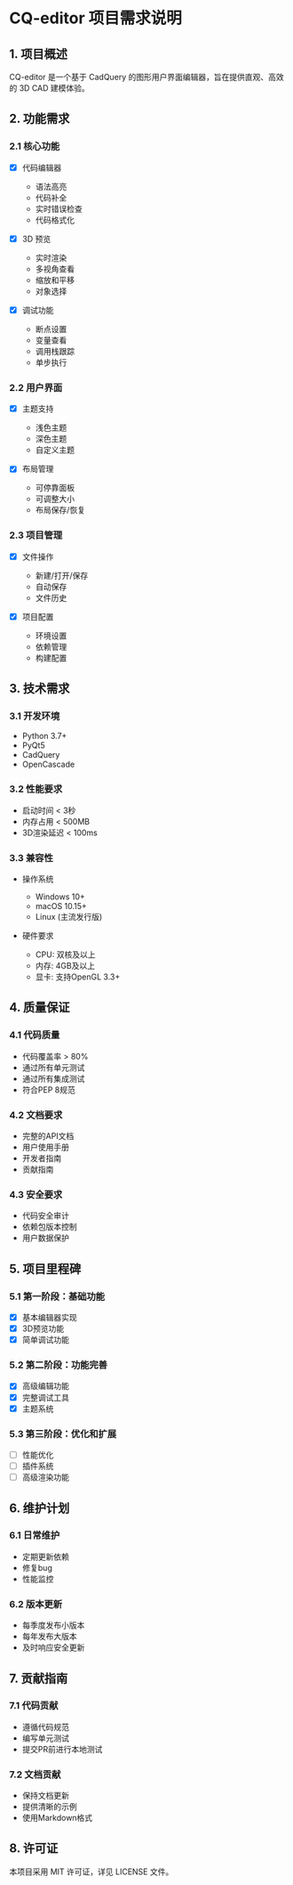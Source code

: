 # CQ-editor 项目需求说明

## 1. 项目概述

CQ-editor 是一个基于 CadQuery 的图形用户界面编辑器，旨在提供直观、高效的 3D CAD 建模体验。

## 2. 功能需求

### 2.1 核心功能

- [x] 代码编辑器
  - 语法高亮
  - 代码补全
  - 实时错误检查
  - 代码格式化

- [x] 3D 预览
  - 实时渲染
  - 多视角查看
  - 缩放和平移
  - 对象选择

- [x] 调试功能
  - 断点设置
  - 变量查看
  - 调用栈跟踪
  - 单步执行

### 2.2 用户界面

- [x] 主题支持
  - 浅色主题
  - 深色主题
  - 自定义主题

- [x] 布局管理
  - 可停靠面板
  - 可调整大小
  - 布局保存/恢复

### 2.3 项目管理

- [x] 文件操作
  - 新建/打开/保存
  - 自动保存
  - 文件历史

- [x] 项目配置
  - 环境设置
  - 依赖管理
  - 构建配置

## 3. 技术需求

### 3.1 开发环境

- Python 3.7+
- PyQt5
- CadQuery
- OpenCascade

### 3.2 性能要求

- 启动时间 < 3秒
- 内存占用 < 500MB
- 3D渲染延迟 < 100ms

### 3.3 兼容性

- 操作系统
  - Windows 10+
  - macOS 10.15+
  - Linux (主流发行版)

- 硬件要求
  - CPU: 双核及以上
  - 内存: 4GB及以上
  - 显卡: 支持OpenGL 3.3+

## 4. 质量保证

### 4.1 代码质量

- 代码覆盖率 > 80%
- 通过所有单元测试
- 通过所有集成测试
- 符合PEP 8规范

### 4.2 文档要求

- 完整的API文档
- 用户使用手册
- 开发者指南
- 贡献指南

### 4.3 安全要求

- 代码安全审计
- 依赖包版本控制
- 用户数据保护

## 5. 项目里程碑

### 5.1 第一阶段：基础功能
- [x] 基本编辑器实现
- [x] 3D预览功能
- [x] 简单调试功能

### 5.2 第二阶段：功能完善
- [x] 高级编辑功能
- [x] 完整调试工具
- [x] 主题系统

### 5.3 第三阶段：优化和扩展
- [ ] 性能优化
- [ ] 插件系统
- [ ] 高级渲染功能

## 6. 维护计划

### 6.1 日常维护
- 定期更新依赖
- 修复bug
- 性能监控

### 6.2 版本更新
- 每季度发布小版本
- 每年发布大版本
- 及时响应安全更新

## 7. 贡献指南

### 7.1 代码贡献
- 遵循代码规范
- 编写单元测试
- 提交PR前进行本地测试

### 7.2 文档贡献
- 保持文档更新
- 提供清晰的示例
- 使用Markdown格式

## 8. 许可证

本项目采用 MIT 许可证，详见 LICENSE 文件。 